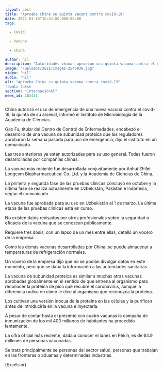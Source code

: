 ```yaml
---
layout: post
title: "Aprueba China su quinta vacuna contra covid-19"
date: 2021-03-16T16:44:00.000-06:00
tags:
  
  - Covid
  
  - Vacuna
  
  - china
  
author: nil
description: "Autoridades chinas aprueban una quinta vacuna contra el covid-19 desarrollada conjuntamente por Anhui Zhifei Longcom Biopharmaceutical Co. Ltd. y la Academia de Ciencias de China"
image: "/uploads/2021/images-2545836.jpg"
video: "nil"
audio: "nil"
alt: "Aprueba China su quinta vacuna contra covid-19"
front: false
section: "Internacional"
news_id: 183431
---
```


China autorizó el uso de emergencia de una nueva vacuna contra el covid-19, la quinta de su arsenal, informó el Instituto de Microbiología de la Academia de Ciencias.

Gao Fu, titular del Centro de Control de Enfermedades, encabezó el desarrollo de una vacuna de subunidad proteica que los reguladores aprobaron la semana pasada para uso de emergencia, dijo el instituto en un comunicado.

Las tres anteriores ya están autorizadas para su uso general. Todas fueron desarrolladas por compañías chinas.

La vacuna más reciente fue desarrollada conjuntamente por Anhui Zhifei Longcom Biopharmaceutical Co. Ltd. y la Academia de Ciencias de China.

La primera y segunda fase de las pruebas clínicas concluyó en octubre y la última fase se realiza actualmente en Uzbekistán, Pakistán e Indonesia, según el comunicado.

La vacuna fue aprobada para su uso en Uzbekistán el 1 de marzo. La última etapa de las pruebas clínicas está en curso.

No existen datos revisados por otros profesionales sobre la seguridad o eficacia de la vacuna que se conozcan públicamente.

Requiere tres dosis, con un lapso de un mes entre ellas, detalló un vocero de la empresa.

Como las demás vacunas desarrolladas por China, se puede almacenar a temperaturas de refrigeración normales.

Un vocero de la empresa dijo que no se podían divulgar datos en este momento, pero que se daba la información a las autoridades sanitarias.

La vacuna de subunidad proteica es similar a muchas otras vacunas aprobadas globalmente en el sentido de que entrena al organismo para reconocer la proteína de pico que recubre el coronavirus, aunque la diferencia radica en cómo le dice al organismo que reconozca la proteína.

Los cultivan una versión inocua de la proteína en las células y la purifican antes de introducirla en la vacuna e inyectarla.

A pesar de contar hasta el presente con cuatro vacunas la campaña de inmunización de los mil 400 millones de habitantes ha procedido lentamente.

La cifra oficial más reciente, dada a conocer el lunes en Pekín, es de 64.9 millones de personas vacunadas.

Se trata principalmente se personas del sector salud, personas que trabajan en las fronteras o aduanas y determinadas industrias.

(Excélsior)